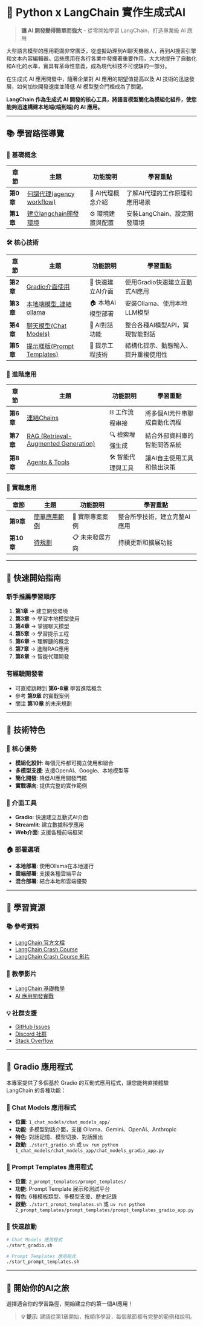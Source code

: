 # 🚀 Python x LangChain 實作生成式AI

> **讓 AI 開發變得簡單而強大** - 從零開始學習 LangChain，打造專業級 AI 應用

大型語言模型的應用範圍非常廣泛，從虛擬助理到AI聊天機器人，再到AI搜索引擎和文本內容編輯器。這些應用在各行各業中發揮著重要作用，大大地提升了自動化和AI化的水準，實具有革命性意義，成為現代科技不可或缺的一部分。

在生成式 AI 應用開發中，隨著企業對 AI 應用的期望值提高以及 AI 技術的迅速發展，如何加快開發速度並降低 AI 模型整合門檻成為了關鍵。

**LangChain 作為生成式 AI 開發的核心工具，將語言模型簡化為模組化組件，使您能夠迅速構建本地端(端到端)的 AI 應用。**

---

## 📚 學習路徑導覽

### 🎯 基礎概念
| 章節 | 主題 | 功能說明 | 學習重點 |
|------|------|----------|----------|
| **第0章** | [何謂代理(agency workflow)](./何謂AIAgent) | 🤖 AI代理概念介紹 | 了解AI代理的工作原理和應用場景 |
| **第1章** | [建立langchain開發環境](./建立langchain開發環境/README.md) | ⚙️ 環境建置與配置 | 安裝LangChain、設定開發環境 |

### 🛠️ 核心技術
| 章節 | 主題 | 功能說明 | 學習重點 |
|------|------|----------|----------|
| **第2章** | [Gradio介面使用](https://github.com/roberthsu2003/gradio) | 🎨 快速建立AI介面 | 使用Gradio快速建立互動式AI應用 |
| **第3章** | [本地端模型_連結ollama](./0_連結ollama/README.md) | 🏠 本地AI模型部署 | 安裝Ollama、使用本地LLM模型 |
| **第4章** | [聊天模型(Chat Models)](./1_chat_models) | 💬 AI對話功能 | 整合各種AI模型API，實現智能對話 |
| **第5章** | [提示樣版(Prompt Templates)](./2_prompt_templates/) | 📝 提示工程技術 | 結構化提示、動態輸入、提升重複使用性 |

### 🔗 進階應用
| 章節 | 主題 | 功能說明 | 學習重點 |
|------|------|----------|----------|
| **第6章** | [連結Chains](./3_chains/) | ⛓️ 工作流程串接 | 將多個AI元件串聯成自動化流程 |
| **第7章** | [RAG (Retrieval-Augmented Generation)](./4_rag) | 🔍 檢索增強生成 | 結合外部資料庫的智能問答系統 |
| **第8章** | [Agents & Tools](./5_agents_and_tools) | 🛠️ 智能代理與工具 | 讓AI自主使用工具和做出決策 |

### 🎯 實戰應用
| 章節 | 主題 | 功能說明 | 學習重點 |
|------|------|----------|----------|
| **第9章** | [簡單應用範例](簡單範例) | 🚀 實際專案案例 | 整合所學技術，建立完整AI應用 |
| **第10章** | [待規劃](./待規劃) | 📋 未來發展方向 | 持續更新和擴展功能 |

---

## 🎯 快速開始指南

### 新手推薦學習順序
1. **第1章** → 建立開發環境
2. **第3章** → 學習本地模型使用
3. **第4章** → 掌握聊天模型
4. **第5章** → 學習提示工程
5. **第6章** → 理解鏈的概念
6. **第7章** → 進階RAG應用
7. **第8章** → 智能代理開發

### 有經驗開發者
- 可直接跳轉到 **第6-8章** 學習進階概念
- 參考 **第9章** 的實戰案例
- 關注 **第10章** 的未來規劃

---

## 🔧 技術特色

### 🌟 核心優勢
- **模組化設計**: 每個元件都可獨立使用和組合
- **多模型支援**: 支援OpenAI、Google、本地模型等
- **簡化開發**: 降低AI應用開發門檻
- **實戰導向**: 提供完整的實作範例

### 🎨 介面工具
- **Gradio**: 快速建立互動式AI介面
- **Streamlit**: 建立數據科學應用
- **Web介面**: 支援各種前端框架

### 🏠 部署選項
- **本地部署**: 使用Ollama在本地運行
- **雲端部署**: 支援各種雲端平台
- **混合部署**: 結合本地和雲端優勢

---

## 📖 學習資源

### 📚 參考資料
- [LangChain 官方文檔](https://python.langchain.com/)
- [LangChain Crash Course](https://github.com/bhancockio/langchain-crash-course)
- [LangChain Crash Course 影片](https://youtu.be/yF9kGESAi3M?si=yfU54HMUf9yrm0kW)

### 🎥 教學影片
- [LangChain 基礎教學](https://youtu.be/yF9kGESAi3M?si=yfU54HMUf9yrm0kW)
- [AI 應用開發實戰](https://github.com/roberthsu2003/gradio)

### 💡 社群支援
- [GitHub Issues](https://github.com/langchain-ai/langchain)
- [Discord 社群](https://discord.gg/langchain)
- [Stack Overflow](https://stackoverflow.com/questions/tagged/langchain)

---

## 🎯 Gradio 應用程式

本專案提供了多個基於 Gradio 的互動式應用程式，讓您能夠直接體驗 LangChain 的各種功能：

### 💬 Chat Models 應用程式
- **位置**: `1_chat_models/chat_models_app/`
- **功能**: 多模型對話介面，支援 Ollama、Gemini、OpenAI、Anthropic
- **特色**: 對話記憶、模型切換、對話匯出
- **啟動**: `./start_gradio.sh` 或 `uv run python 1_chat_models/chat_models_app/chat_models_gradio_app.py`

### 🎯 Prompt Templates 應用程式
- **位置**: `2_prompt_templates/prompt_templates/`
- **功能**: Prompt Template 展示和測試平台
- **特色**: 6種模板類型、多模型支援、歷史記錄
- **啟動**: `./start_prompt_templates.sh` 或 `uv run python 2_prompt_templates/prompt_templates/prompt_templates_gradio_app.py`

### 🚀 快速啟動
```bash
# Chat Models 應用程式
./start_gradio.sh

# Prompt Templates 應用程式
./start_prompt_templates.sh
```

---

## 🚀 開始你的AI之旅

選擇適合你的學習路徑，開始建立你的第一個AI應用！

> **💡 提示**: 建議從第1章開始，按順序學習，每個章節都有完整的範例和說明。



